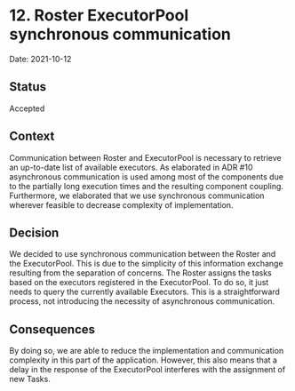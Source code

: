 # 12. Roster ExecutorPool synchronous communication

Date: 2021-10-12

## Status

Accepted

## Context

Communication between Roster and ExecutorPool is necessary to retrieve an up-to-date list of available executors.
As elaborated in ADR #10 asynchronous communication is used among most of the components due to the partially long
execution times and the resulting component coupling. Furthermore, we elaborated that we use synchronous
communication wherever feasible to decrease complexity of implementation.
## Decision

We decided to use synchronous communication between the Roster and the ExecutorPool. This is due to the simplicity 
of this information exchange resulting from the separation of concerns. The Roster assigns the tasks based on the
executors registered in the ExecutorPool. To do so, it just needs to query the currently available Executors.
This is a straightforward process, not introducing the necessity of asynchronous communication.

## Consequences

By doing so, we are able to reduce the implementation and communication complexity in this part of the application.
However, this also means that a delay in the response of the ExecutorPool interferes with
the assignment of new Tasks.